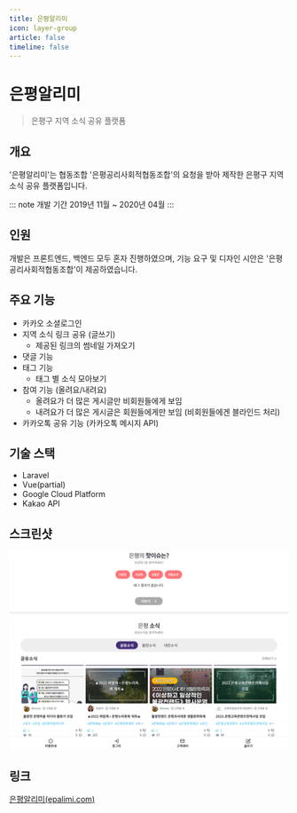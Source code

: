 ```yaml
---
title: 은평알리미
icon: layer-group
article: false
timeline: false
---
```


# 은평알리미

> 은평구 지역 소식 공유 플랫폼

## 개요

'은평알리미'는 협동조합 '은평공리사회적협동조합'의 요청을 받아 제작한 은평구 지역 소식 공유 플랫폼입니다.

::: note 개발 기간
2019년 11월 ~ 2020년 04월
:::

## 인원

개발은 프론트엔드, 백엔드 모두 혼자 진행하였으며, 기능 요구 및 디자인 시안은 '은평공리사회적협동조합'이 제공하였습니다.

## 주요 기능

- 카카오 소셜로그인
- 지역 소식 링크 공유 (글쓰기)
  - 제공된 링크의 썸네일 가져오기
- 댓글 기능
- 태그 기능
  - 태그 별 소식 모아보기
- 참여 기능 (올려요/내려요)
  - 올려요가 더 많은 게시글만 비회원들에게 보임
  - 내려요가 더 많은 게시글은 회원들에게만 보임 (비회원들에겐 블라인드 처리)
- 카카오톡 공유 기능 (카카오톡 메시지 API)

## 기술 스택

- Laravel
- Vue(partial)
- Google Cloud Platform
- Kakao API

## 스크린샷

!['은평알리미' 메인페이지](./epalimi/screenshot.png)

## 링크

[은평알리미(epalimi.com)](https://epalimi.com)
